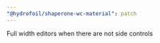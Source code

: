 ```yaml
---
"@hydrofoil/shaperone-wc-material": patch
---
```


Full width editors when there are not side controls
